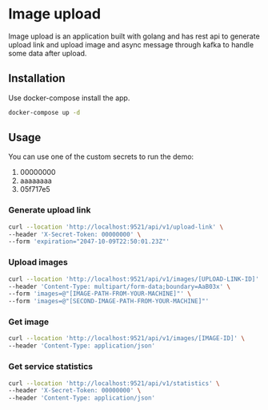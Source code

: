 # Image upload

Image upload is an application built with golang and has rest api to generate upload link and upload image
and async message through kafka to handle some data after upload.

## Installation

Use docker-compose install the app.

```bash
docker-compose up -d
```

## Usage

You can use one of the custom secrets to run the demo:
1. 00000000
2. aaaaaaaa
3. 05f717e5

### Generate upload link
```bash
curl --location 'http://localhost:9521/api/v1/upload-link' \
--header 'X-Secret-Token: 00000000' \
--form 'expiration="2047-10-09T22:50:01.23Z"'
```

### Upload images
```bash
curl --location 'http://localhost:9521/api/v1/images/[UPLOAD-LINK-ID]' \
--header 'Content-Type: multipart/form-data;boundary=AaB03x' \
--form 'images=@"[IMAGE-PATH-FROM-YOUR-MACHINE]"' \
--form 'images=@"[SECOND-IMAGE-PATH-FROM-YOUR-MACHINE]"'
```

### Get image
```bash
curl --location 'http://localhost:9521/api/v1/images/[IMAGE-ID]' \
--header 'Content-Type: application/json'
```

### Get service statistics
```bash
curl --location 'http://localhost:9521/api/v1/statistics' \
--header 'X-Secret-Token: 00000000' \
--header 'Content-Type: application/json'
```
